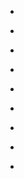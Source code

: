 
- [](/2012/10/256744674906210304/)

- [](/2012/08/233914161812361216/)

- [](/2012/05/200936242186162176/)

- [](/2012/04/190790189252214784/)

- [](/2012/03/178127463245815808/)

- [](/2011/10/124835357404577792/)

- [](/2011/09/117213655271092224/)

- [](/2011/08/104536809190600707/)

- [](/2011/07/89366963859632129/)
